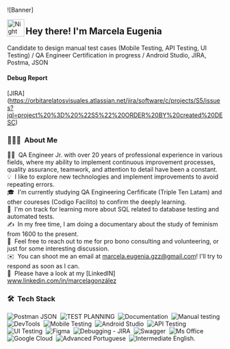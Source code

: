 ![Banner]

<img alt="Night Coding" src="./assets/Hand%20Wave.gif" width='40' align="left"/><h2 align="left">Hey there! I'm Marcela Eugenia</h2>

Candidate to design manual test cases (Mobile Testing, API Testing, UI Testing) / QA Engineer Certification in progress / Android Studio, JIRA, Postma, JSON
#### Debug Report
[JIRA] (https://orbitarelatosvisuales.atlassian.net/jira/software/c/projects/S5/issues?jql=project%20%3D%20%22S5%22%20ORDER%20BY%20created%20DESC)
<!-- ## 👋 &nbsp;Hey there! I'm Aditya Kanoi -->

### 👨🏻‍💻 &nbsp;About Me

👨‍💻 &nbsp;QA Engineer Jr. with over 20 years of professional experience in various fields, where my ability to implement continuous improvement processes, quality assurance, teamwork, and attention to detail have been a constant.\
💡 &nbsp;I like to explore new technologies and implement improvements to avoid repeating errors.\
🎓 &nbsp;I'm currently studying QA Engineering Cerfificate (Triple Ten Latam) and other coureses (Codigo Facilito) to confirm the deeply learning.\
🌱 &nbsp;I'm on track for learning more about SQL related to database testing and automated tests.\
✍️ &nbsp;In my free time, I am doing a documentary about the study of feminism from 1600 to the present.\
💬 &nbsp;Feel free to reach out to me for pro bono consulting and volunteering, or just for some interesting discussion.\
✉️ &nbsp;You can shoot me an email at marcela.eugenia.gzz@gmail.com! I'll try to respond as soon as I can.\
📄 &nbsp;Please have a look at my [LinkedIN] www.linkedin.com/in/marcelagonzález

### 🛠 &nbsp;Tech Stack

![Postman JSON](https://img.shields.io/badge/python-3670A0?style=for-the-badge&logo=python&logoColor=ffdd54)&nbsp;
![TEST PLANNING](https://img.shields.io/badge/javascript-%23323330.svg?style=for-the-badge&logo=javascript&logoColor=%23F7DF1E)&nbsp;
![Documentation](https://img.shields.io/badge/java-%23ED8B00.svg?style=for-the-badge&logo=java&logoColor=white)&nbsp;
![Manual testing](https://img.shields.io/badge/c-%2300599C.svg?style=for-the-badge&logo=c&logoColor=white)&nbsp;
![DevTools](https://img.shields.io/badge/c++-%2300599C.svg?style=for-the-badge&logo=c%2B%2B&logoColor=white)&nbsp;
![Mobile Testing](https://img.shields.io/badge/bootstrap-%23563D7C.svg?style=for-the-badge&logo=bootstrap&logoColor=white)&nbsp;
![Android Studio](https://img.shields.io/badge/html5-%23E34F26.svg?style=for-the-badge&logo=html5&logoColor=white)&nbsp;
![API Testing](https://img.shields.io/badge/css3-%231572B6.svg?style=for-the-badge&logo=css3&logoColor=white)&nbsp;
![UI Testing](https://img.shields.io/badge/Apache%20Kafka-000?style=for-the-badge&logo=apachekafka)&nbsp;
![Figma](https://img.shields.io/badge/spring-%236DB33F.svg?style=for-the-badge&logo=spring&logoColor=white)&nbsp;
![Debugging - JIRA](https://img.shields.io/badge/vuejs-%2335495e.svg?style=for-the-badge&logo=vuedotjs&logoColor=%234FC08D)&nbsp;
![Swagger](https://img.shields.io/badge/-Swagger-%23Clojure?style=for-the-badge&logo=swagger&logoColor=white)&nbsp;
![Ms Office](https://img.shields.io/badge/Postman-FF6C37?style=for-the-badge&logo=postman&logoColor=white)&nbsp;
![Google Cloud](https://img.shields.io/badge/GoogleCloud-%234285F4.svg?style=for-the-badge&logo=google-cloud&logoColor=white)&nbsp;
![Advanced Portuguese](https://img.shields.io/badge/figma-%23F24E1E.svg?style=for-the-badge&logo=figma&logoColor=white)&nbsp;
![Intermediate English.](https://img.shields.io/badge/markdown-%23000000.svg?style=for-the-badge&logo=markdown&logoColor=white)&nbsp;

